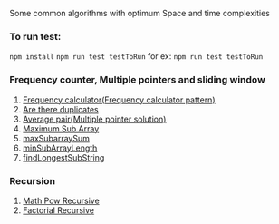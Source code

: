 Some common algorithms with optimum Space and time complexities
### To run test:
`npm install`
`npm run test testToRun` for ex: `npm run test testToRun`

### Frequency counter, Multiple pointers and sliding window
1. [Frequency calculator(Frequency calculator pattern)](https://github.com/ishan123456789/algos/blob/main/frequencyCalculator.js)
2. [Are there duplicates](https://github.com/ishan123456789/algos/blob/main/areThereDuplicate.js)
3. [Average pair(Multiple pointer solution)](https://github.com/ishan123456789/algos/blob/main/averagePair.js)
4. [Maximum Sub Array](https://github.com/ishan123456789/algos/blob/main/maxSubarraySum.js)
5. [maxSubarraySum](https://github.com/ishan123456789/algos/blob/main/maxSubarraySum.js)
6. [minSubArrayLength](https://github.com/ishan123456789/algos/blob/main/minSubArrayLength.js)
7. [findLongestSubString](https://github.com/ishan123456789/algos/blob/main/findLongestSubString.js)

### Recursion
1. [Math Pow Recursive](https://github.com/ishan123456789/algos/blob/main/mathPowRecursive.js)
2. [Factorial Recursive](https://github.com/ishan123456789/algos/blob/main/factorialRecursive.js)
